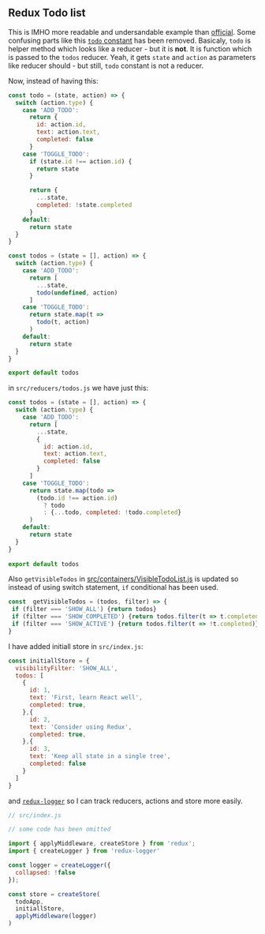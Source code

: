 ## Redux Todo list

This is IMHO more readable and undersandable example than [official](https://github.com/reactjs/redux/tree/master/examples/todos). Some confusing parts like this [`todo` constant](https://github.com/reactjs/redux/blob/master/examples/todos/src/reducers/todos.js#L1-L21) has been removed. Basicaly, `todo` is helper method which looks like a reducer - but it is **not**. It is function which is passed to the `todos` reducer. Yeah, it gets `state` and `action` as parameters like reducer should - but still, `todo` constant is not a reducer.

Now, instead of having this:
```js
const todo = (state, action) => {
  switch (action.type) {
    case 'ADD_TODO':
      return {
        id: action.id,
        text: action.text,
        completed: false
      }
    case 'TOGGLE_TODO':
      if (state.id !== action.id) {
        return state
      }

      return {
        ...state,
        completed: !state.completed
      }
    default:
      return state
  }
}

const todos = (state = [], action) => {
  switch (action.type) {
    case 'ADD_TODO':
      return [
        ...state,
        todo(undefined, action)
      ]
    case 'TOGGLE_TODO':
      return state.map(t =>
        todo(t, action)
      )
    default:
      return state
  }
}

export default todos

```
in `src/reducers/todos.js` we have just this:

```js
const todos = (state = [], action) => {
  switch (action.type) {
    case 'ADD_TODO':
      return [
        ...state,
        {
          id: action.id,
          text: action.text,
          completed: false
        }
      ]
    case 'TOGGLE_TODO':
      return state.map(todo => 
        (todo.id !== action.id) 
          ? todo 
          : {...todo, completed: !todo.completed}
      )
    default:
      return state
  }
}
 
export default todos

```
Also `getVisibleTodos` in [src/containers/VisibleTodoList.js](https://github.com/reactjs/redux/blob/master/examples/todos/src/containers/VisibleTodoList.js#L5-L16) is updated so instead of using switch statement, `if` conditional has been used.
```js
const  getVisibleTodos = (todos, filter) => {
 if (filter === 'SHOW_ALL') {return todos} 
 if (filter === 'SHOW_COMPLETED') {return todos.filter(t => t.completed)} 
 if (filter === 'SHOW_ACTIVE') {return todos.filter(t => !t.completed)}
}

```


I have added initiall store in `src/index.js`:
```js
const initiallStore = {
  visibilityFilter: 'SHOW_ALL',
  todos: [
    { 
      id: 1,
      text: 'First, learn React well',
      completed: true,
    },{ 
      id: 2,
      text: 'Consider using Redux',
      completed: true,
    },{
      id: 3,
      text: 'Keep all state in a single tree',
      completed: false
    }
  ]
}

```


 and [`redux-logger`](https://github.com/evgenyrodionov/redux-logger) so I can track reducers, actions and store more easily.
```js
// src/index.js

// some code has been omitted

import { applyMiddleware, createStore } from 'redux';
import { createLogger } from 'redux-logger'

const logger = createLogger({ 
  collapsed: !false
});

const store = createStore(
  todoApp,
  initiallStore,
  applyMiddleware(logger)
)

```

